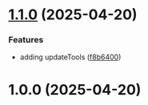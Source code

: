 # [1.1.0](https://github.com/kranners/hyper-mcp/compare/v1.0.0...v1.1.0) (2025-04-20)


### Features

* adding updateTools ([f8b6400](https://github.com/kranners/hyper-mcp/commit/f8b64009ef87a5ecb325423fa005421dbcc6b4b6))

# 1.0.0 (2025-04-20)

